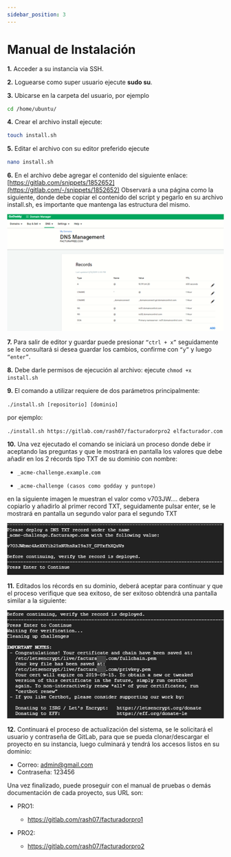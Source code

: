 ```yaml
---
sidebar_position: 3
---
```

# Manual de Instalación

**1.** Acceder a su instancia via SSH.

**2.** Loguearse como super usuario ejecute **sudo su**.

**3.** Ubicarse en la carpeta del usuario, por ejemplo 

 ```bash
cd /home/ubuntu/
```

**4.** Crear el archivo install ejecute:

```bash
touch install.sh
```

**5.** Editar el archivo con su editor preferido ejecute 

```bash
nano install.sh
```
 
**6.** En el archivo debe agregar el contenido del siguiente enlace:
[https://gitlab.com/snippets/1852652](https://gitlab.com/-/snippets/1852652)
Observará a una página como la siguiente, donde debe copiar el contenido del script y pegarlo en su archivo install.sh, es importante que mantenga las estructura del mismo.

![SCRIPT DOCKER](./img/punto1.png)


**7.** Para salir de editor y guardar puede presionar `“ctrl + x”`  seguidamente se le consultará si desea guardar los cambios, confirme con `“y”` y luego `“enter”`.


**8.** Debe darle permisos de ejecución al archivo:
ejecute `chmod +x install.sh` 

**9.** El comando a utilizar requiere de dos parámetros principalmente:

`./install.sh [repositorio] [dominio]`

por ejemplo:

`./install.sh https://gitlab.com/rash07/facturadorpro2 elfacturador.com`

**10.** Una vez ejecutado el comando se iniciará un proceso donde debe ir aceptando las preguntas y que le mostrará en pantalla los valores que debe añadir en los 2 récords tipo TXT de su dominio con nombre:

- `_acme-challenge.example.com` 

- `_acme-challenge (casos como godday y puntope)`

en la siguiente imagen le muestran el valor como v703JW.... debera copiarlo y añadirlo al primer record TXT, seguidamente pulsar enter, se le mostrará en pantalla un segundo valor para el segundo TXT

![DNS TXT](./img/punto3.png)


**11.**	Editados los récords en su dominio, deberá aceptar para continuar y que el proceso verifique que sea exitoso, de ser exitoso obtendrá una pantalla similar a la siguiente:

![NOTES](./img/punto5.png)

**12.** Continuará el proceso de actualización del sistema, se le solicitará el usuario y contraseña de GitLab, para que se pueda clonar/descargar el proyecto en su instancia, luego culminará y tendrá los accesos listos en su dominio:

- Correo: [admin@gmail.com](mailto:admin@gmail.com)
- Contraseña: 123456

Una vez finalizado, puede proseguir con el manual de pruebas o demás documentación de cada proyecto, sus URL son:

- PRO1:
  - https://gitlab.com/rash07/facturadorpro1

- PRO2:
  - https://gitlab.com/rash07/facturadorpro2

